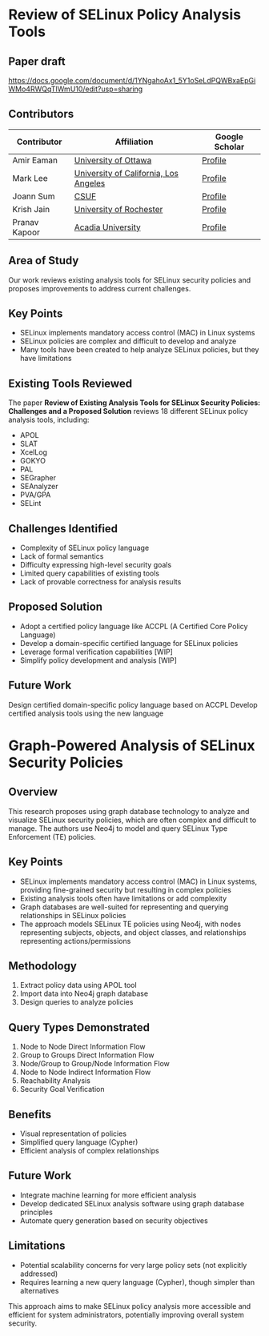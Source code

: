 # Review of SELinux Policy Analysis Tools


## Paper draft

https://docs.google.com/document/d/1YNgahoAx1_5Y1oSeLdPQWBxaEpGiWMo4RWQqTIWmU10/edit?usp=sharing


## Contributors

| Contributor | Affiliation                                                                                         | Google Scholar                                                          |
| ----------- | --------------------------------------------------------------------------------------------------- | ----------------------------------------------------------------------- |
| Amir Eaman  | [University of Ottawa](https://www.uottawa.ca/en) | [Profile](https://scholar.google.com/citations?user=4GTciD8AAAAJ&hl=en) |
| Mark Lee    | [University of California, Los Angeles](https://ucla.edu/)                                          | [Profile](https://www.linkedin.com/in/shinyoung-mark-lee-a502bb1b8/)    |
| Joann Sum   | [CSUF](https://www.fullerton.edu/)                                              | [Profile](https://www.linkedin.com/in/joann-s-5a585a1ba/)               |
| Krish Jain   | [University of Rochester](https://rochester.edu/)                                              | [Profile](https://www.linkedin.com/in/krishjain02)               |
| Pranav Kapoor   | [Acadia University](https://www2.acadiau.ca/home.html)                                              | [Profile](https://ca.linkedin.com/in/pranav-kapoor-91b918270)              |


## Area of Study

Our work reviews existing analysis tools for SELinux security policies and proposes improvements to address current challenges.

## Key Points

- SELinux implements mandatory access control (MAC) in Linux systems
- SELinux policies are complex and difficult to develop and analyze
- Many tools have been created to help analyze SELinux policies, but they have limitations

## Existing Tools Reviewed

The paper **Review of Existing Analysis Tools for SELinux Security Policies: Challenges and a Proposed Solution** reviews 18 different SELinux policy analysis tools, including:

- APOL
- SLAT
- XcelLog
- GOKYO
- PAL
- SEGrapher
- SEAnalyzer
- PVA/GPA
- SELint

## Challenges Identified

- Complexity of SELinux policy language
- Lack of formal semantics
- Difficulty expressing high-level security goals
- Limited query capabilities of existing tools
- Lack of provable correctness for analysis results

## Proposed Solution

- Adopt a certified policy language like ACCPL (A Certified Core Policy Language)
- Develop a domain-specific certified language for SELinux policies
- Leverage formal verification capabilities [WIP]
- Simplify policy development and analysis [WIP]

## Future Work

Design certified domain-specific policy language based on ACCPL
Develop certified analysis tools using the new language

# Graph-Powered Analysis of SELinux Security Policies

## Overview
This research proposes using graph database technology to analyze and visualize SELinux security policies, which are often complex and difficult to manage. The authors use Neo4j to model and query SELinux Type Enforcement (TE) policies.

## Key Points
- SELinux implements mandatory access control (MAC) in Linux systems, providing fine-grained security but resulting in complex policies
- Existing analysis tools often have limitations or add complexity
- Graph databases are well-suited for representing and querying relationships in SELinux policies
- The approach models SELinux TE policies using Neo4j, with nodes representing subjects, objects, and object classes, and relationships representing actions/permissions

## Methodology
1. Extract policy data using APOL tool
2. Import data into Neo4j graph database
3. Design queries to analyze policies

## Query Types Demonstrated
1. Node to Node Direct Information Flow 
2. Group to Groups Direct Information Flow
3. Node/Group to Group/Node Information Flow
4. Node to Node Indirect Information Flow
5. Reachability Analysis
6. Security Goal Verification

## Benefits
- Visual representation of policies
- Simplified query language (Cypher)
- Efficient analysis of complex relationships

## Future Work
- Integrate machine learning for more efficient analysis
- Develop dedicated SELinux analysis software using graph database principles
- Automate query generation based on security objectives

## Limitations
- Potential scalability concerns for very large policy sets (not explicitly addressed)
- Requires learning a new query language (Cypher), though simpler than alternatives

This approach aims to make SELinux policy analysis more accessible and efficient for system administrators, potentially improving overall system security.

